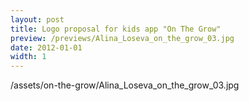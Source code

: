 ```yaml
---
layout: post
title: Logo proposal for kids app "On The Grow"
preview: /previews/Alina_Loseva_on_the_grow_03.jpg
date: 2012-01-01
width: 1
---
```

/assets/on-the-grow/Alina_Loseva_on_the_grow_03.jpg
